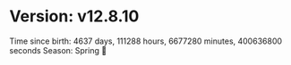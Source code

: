 # Version: v12.8.10
Time since birth: 4637 days, 111288 hours, 6677280 minutes, 400636800 seconds
Season: Spring 🌸
